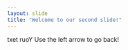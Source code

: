 ```yaml
---
layout: slide
title: "Welcome to our second slide!"
---
```

txet ruoY
Use the left arrow to go back!
